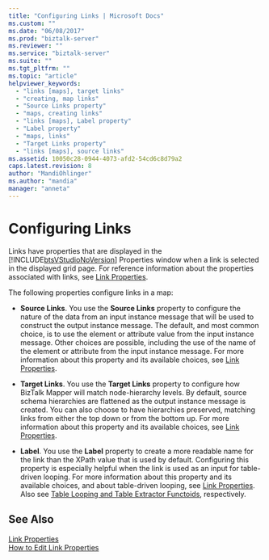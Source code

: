 ```yaml
---
title: "Configuring Links | Microsoft Docs"
ms.custom: ""
ms.date: "06/08/2017"
ms.prod: "biztalk-server"
ms.reviewer: ""
ms.service: "biztalk-server"
ms.suite: ""
ms.tgt_pltfrm: ""
ms.topic: "article"
helpviewer_keywords: 
  - "links [maps], target links"
  - "creating, map links"
  - "Source Links property"
  - "maps, creating links"
  - "links [maps], Label property"
  - "Label property"
  - "maps, links"
  - "Target Links property"
  - "links [maps], source links"
ms.assetid: 10050c28-0944-4073-afd2-54cd6c8d79a2
caps.latest.revision: 8
author: "MandiOhlinger"
ms.author: "mandia"
manager: "anneta"
---
```

# Configuring Links
Links have properties that are displayed in the [!INCLUDE[btsVStudioNoVersion](../includes/btsvstudionoversion-md.md)] Properties window when a link is selected in the displayed grid page. For reference information about the properties associated with links, see [Link Properties](../core/link-properties.md).  
  
 The following properties configure links in a map:  
  
-   **Source Links**. You use the **Source Links** property to configure the nature of the data from an input instance message that will be used to construct the output instance message. The default, and most common choice, is to use the element or attribute value from the input instance message. Other choices are possible, including the use of the name of the element or attribute from the input instance message. For more information about this property and its available choices, see [Link Properties](../core/link-properties.md).  
  
-   **Target Links**. You use the **Target Links** property to configure how BizTalk Mapper will match node-hierarchy levels. By default, source schema hierarchies are flattened as the output instance message is created. You can also choose to have hierarchies preserved, matching links from either the top down or from the bottom up. For more information about this property and its available choices, see [Link Properties](../core/link-properties.md).  
  
-   **Label**. You use the **Label** property to create a more readable name for the link than the XPath value that is used by default. Configuring this property is especially helpful when the link is used as an input for table-driven looping. For more information about this property and its available choices, and about table-driven looping, see [Link Properties](../core/link-properties.md). Also see [Table Looping and Table Extractor Functoids](../core/table-looping-and-table-extractor-functoids.md), respectively.  
  
## See Also  
 [Link Properties](../core/link-properties.md)   
 [How to Edit Link Properties](../core/how-to-edit-link-properties.md)